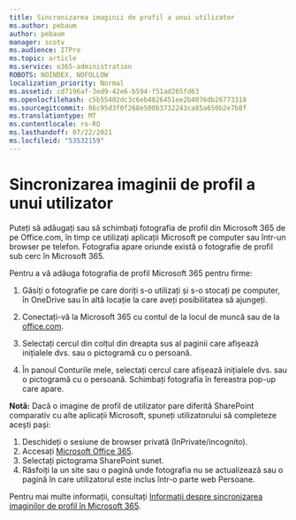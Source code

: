```yaml
---
title: Sincronizarea imaginii de profil a unui utilizator
ms.author: pebaum
author: pebaum
manager: scotv
ms.audience: ITPro
ms.topic: article
ms.service: o365-administration
ROBOTS: NOINDEX, NOFOLLOW
localization_priority: Normal
ms.assetid: cd7196af-3ed9-42e6-b594-f51ad265fd63
ms.openlocfilehash: c5b55402dc3c6eb4826451ee2b4076db26773318
ms.sourcegitcommit: 86c95d3f0f268e500b3732243ca85a650b2e7b8f
ms.translationtype: MT
ms.contentlocale: ro-RO
ms.lasthandoff: 07/22/2021
ms.locfileid: "53532159"
---
```

# <a name="sync-a-users-profile-picture"></a>Sincronizarea imaginii de profil a unui utilizator

Puteți să adăugați sau să schimbați fotografia de profil din Microsoft 365 de pe Office.com, în timp ce utilizați aplicații Microsoft pe computer sau într-un browser pe telefon. Fotografia apare oriunde există o fotografie de profil sub cerc în Microsoft 365.

Pentru a vă adăuga fotografia de profil Microsoft 365 pentru firme:

1. Găsiți o fotografie pe care doriți s-o utilizați și s-o stocați pe computer, în OneDrive sau în altă locație la care aveți posibilitatea să ajungeți.

2. Conectați-vă la Microsoft 365 cu contul de la locul de muncă sau de la [office.com](https://www.office.com).

3. Selectați cercul din colțul din dreapta sus al paginii care afișează inițialele dvs. sau o pictogramă cu o persoană.

4. În panoul Conturile mele, selectați cercul care afișează inițialele dvs. sau o pictogramă cu o persoană. Schimbați fotografia în fereastra pop-up care apare.

**Notă:** Dacă o imagine de profil de utilizator pare diferită SharePoint comparativ cu alte aplicații Microsoft, spuneți utilizatorului să completeze acești pași:

1. Deschideți o sesiune de browser privată (InPrivate/incognito).
1. Accesați [Microsoft Office 365](https://www.office.com).
1. Selectați pictograma SharePoint sunet.
1. Răsfoiți la un site sau o pagină unde fotografia nu se actualizează sau o pagină în care utilizatorul este inclus într-o parte web Persoane.

Pentru mai multe informații, consultați [Informații despre sincronizarea imaginilor de profil în Microsoft 365](https://support.office.com/article/information-about-profile-picture-synchronization-in-office-365-20594d76-d054-4af4-a660-401133e3d48a).

